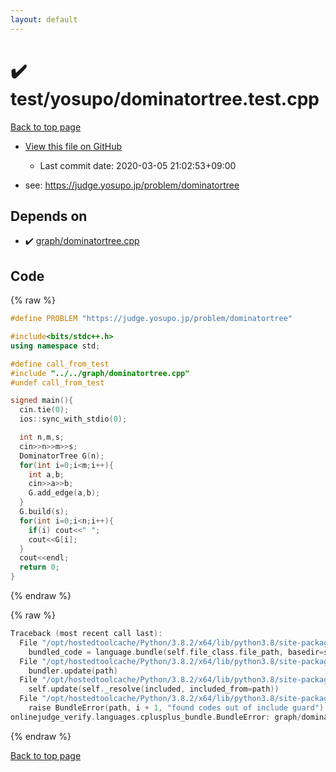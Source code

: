 ```yaml
---
layout: default
---
```


<!-- mathjax config similar to math.stackexchange -->
<script type="text/javascript" async
  src="https://cdnjs.cloudflare.com/ajax/libs/mathjax/2.7.5/MathJax.js?config=TeX-MML-AM_CHTML">
</script>
<script type="text/x-mathjax-config">
  MathJax.Hub.Config({
    TeX: { equationNumbers: { autoNumber: "AMS" }},
    tex2jax: {
      inlineMath: [ ['$','$'] ],
      processEscapes: true
    },
    "HTML-CSS": { matchFontHeight: false },
    displayAlign: "left",
    displayIndent: "2em"
  });
</script>

<script type="text/javascript" src="https://cdnjs.cloudflare.com/ajax/libs/jquery/3.4.1/jquery.min.js"></script>
<script src="https://cdn.jsdelivr.net/npm/jquery-balloon-js@1.1.2/jquery.balloon.min.js" integrity="sha256-ZEYs9VrgAeNuPvs15E39OsyOJaIkXEEt10fzxJ20+2I=" crossorigin="anonymous"></script>
<script type="text/javascript" src="../../../assets/js/copy-button.js"></script>
<link rel="stylesheet" href="../../../assets/css/copy-button.css" />


# :heavy_check_mark: test/yosupo/dominatortree.test.cpp

<a href="../../../index.html">Back to top page</a>

* <a href="{{ site.github.repository_url }}/blob/master/test/yosupo/dominatortree.test.cpp">View this file on GitHub</a>
    - Last commit date: 2020-03-05 21:02:53+09:00


* see: <a href="https://judge.yosupo.jp/problem/dominatortree">https://judge.yosupo.jp/problem/dominatortree</a>


## Depends on

* :heavy_check_mark: <a href="../../../library/graph/dominatortree.cpp.html">graph/dominatortree.cpp</a>


## Code

<a id="unbundled"></a>
{% raw %}
```cpp
#define PROBLEM "https://judge.yosupo.jp/problem/dominatortree"

#include<bits/stdc++.h>
using namespace std;

#define call_from_test
#include "../../graph/dominatortree.cpp"
#undef call_from_test

signed main(){
  cin.tie(0);
  ios::sync_with_stdio(0);

  int n,m,s;
  cin>>n>>m>>s;
  DominatorTree G(n);
  for(int i=0;i<m;i++){
    int a,b;
    cin>>a>>b;
    G.add_edge(a,b);
  }
  G.build(s);
  for(int i=0;i<n;i++){
    if(i) cout<<" ";
    cout<<G[i];
  }
  cout<<endl;
  return 0;
}

```
{% endraw %}

<a id="bundled"></a>
{% raw %}
```cpp
Traceback (most recent call last):
  File "/opt/hostedtoolcache/Python/3.8.2/x64/lib/python3.8/site-packages/onlinejudge_verify/docs.py", line 347, in write_contents
    bundled_code = language.bundle(self.file_class.file_path, basedir=self.cpp_source_path)
  File "/opt/hostedtoolcache/Python/3.8.2/x64/lib/python3.8/site-packages/onlinejudge_verify/languages/cplusplus.py", line 68, in bundle
    bundler.update(path)
  File "/opt/hostedtoolcache/Python/3.8.2/x64/lib/python3.8/site-packages/onlinejudge_verify/languages/cplusplus_bundle.py", line 182, in update
    self.update(self._resolve(included, included_from=path))
  File "/opt/hostedtoolcache/Python/3.8.2/x64/lib/python3.8/site-packages/onlinejudge_verify/languages/cplusplus_bundle.py", line 151, in update
    raise BundleError(path, i + 1, "found codes out of include guard")
onlinejudge_verify.languages.cplusplus_bundle.BundleError: graph/dominatortree.cpp: line 5: found codes out of include guard

```
{% endraw %}

<a href="../../../index.html">Back to top page</a>

